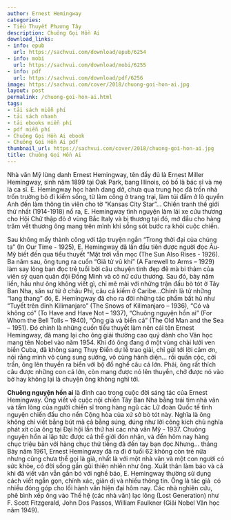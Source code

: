 ```yaml
---
author: Ernest Hemingway
categories:
- Tiểu Thuyết Phương Tây
description: Chuông Gọi Hồn Ai
download_links:
- info: epub
  url: https://sachvui.com/download/epub/6254
- info: mobi
  url: https://sachvui.com/download/mobi/6255
- info: pdf
  url: https://sachvui.com/download/pdf/6256
image: https://sachvui.com/cover/2018/chuong-goi-hon-ai.jpg
layout: post
permalink: /chuong-goi-hon-ai.html
tags:
- tải sách miễn phí
- tải sách nhanh
- tải ebooks miễn phí
- pdf miễn phí
- Chuông Gọi Hồn Ai ebook
- Chuông Gọi Hồn Ai pdf
thumbnail_url: https://sachvui.com/cover/2018/chuong-goi-hon-ai.jpg
title: Chuông Gọi Hồn Ai
---
```


 <div class="item-desc text-justify"> <p>Nhà văn Mỹ lừng danh Ernest Hemingway, tên đầy đủ là Ernest Miller Hemingway, sinh năm 1899 tại Oak Park, bang Illinois, có bố là bác sĩ và mẹ là ca sĩ. E. Hemingway học hành dang dở, chưa qua trung học đã trốn nhà trốn trường bỏ đi kiếm sống, từ làm công ở trang trại, làm túi đấm ở lò quyền Anh đến làm thông tín viên cho tờ “Kansas City Star”… Chiến tranh thế giới thứ nhất (1914-1918) nổ ra, E. Hemingway tình nguyện làm lái xe cứu thương cho Hội Chữ thập đỏ ở vùng Bắc Italy và bị thương tại đó, mở đầu cho hàng trăm vết thương ông mang trên mình khi sống sót bước ra khỏi cuộc chiến.</p><p>Sau không mấy thành công với tập truyện ngắn “Trong thời đại của chúng ta” (In Our Time - 1925), E. Hemingway đã lần đầu tiên được người đọc Âu-Mỹ biết đến qua tiểu thuyết “Mặt trời vẫn mọc (The Sun Also Rises - 1926). Ba năm sau, ông tung ra cuốn “Giã từ vũ khí” (A Farewell to Arms – 1929) làm say lòng bạn đọc trẻ tuổi bởi câu chuyện tình đẹp đẽ mà bi thảm của viên sỹ quan quân đội Đồng Minh và cô nữ cứu thương. Sau đó, bảy năm liền, hầu như ông không viết gì, chỉ mê mải với những trận đấu bò tót ở Tây Ban Nha, săn sư tử ở châu Phi, câu cá kiếm ở Caribe…Chính là từ những “lang thang” đó, E. Hemingway đã cho ra đời những tác phẩm bất hủ như “Tuyết trên đỉnh Kilimanjaro” (The Snows of Kilimanjaro – 1936), “Có và không có” (To Have and Have Not – 1937), “Chuông nguyện hồn ai” (For Whom the Bell Tolls – 1940), “Ông già và biển cả” (The Old Man and the Sea – 1951). Đó chính là những cuốn tiểu thuyết làm nên cái tên Ernest Hemingway, đã mang lại cho ông giải thưởng cao quý dành cho Văn học mang tên Nobel vào năm 1954. Khi đó ông đang ở một vùng chài lưới ven biển Cuba, đã không sang Thụy Điển dự lễ trao giải, chỉ gửi tới lời cảm ơn, nói rằng mình vô cùng sung sướng, vô cùng hãnh diện… rồi quần cộc, cởi trần, ông lên thuyền ra biển với bộ đồ nghề câu cá lớn. Phải, ông rất thích câu được những con cá lớn, còn mang được nó lên thuyền, chở được nó vào bờ hay không lại là chuyện ông không nghĩ tới.</p><p><strong>Chuông nguyện hồn ai</strong> là đỉnh cao trong cuộc đời sáng tác của Ernest Hemingway. Ông viết về cuộc nội chiến Tây Ban Nha bằng trái tim nhà văn và tấm lòng của người chiến sĩ trong hàng ngũ các Lữ đoàn Quốc tế tình nguyện chiến đấu cho nền Cộng hòa của xứ sở bò tót này. Nghĩa là ông không chỉ viết bằng bút mà cả bằng súng, đúng như lời công kích chủ nghĩa phát xít của ông tại Đại hội lần thứ hai các nhà văn Mỹ - 1937. Chuông nguyện hồn ai lập tức được cả thế giới đón nhận, và đến hôm nay hàng chục triệu bản với hàng chục thứ tiếng đã đến tay bạn đọc.Nhưng… tháng Bảy năm 1961, Ernest Hemingway đã ra đi ở tuổi 62 không còn trẻ nữa nhưng cũng chưa thể gọi là già, nhất là với một nhà văn và một con người có sức khỏe, có đời sống gần gũi thiên nhiên như ông. Xuất thân làm báo và cả khi đã viết văn vẫn gắn bó với nghề báo, E. Hemingway thường sử dụng cách viết ngắn gọn, chính xác, giản dị và nhiều thông tin. Ông là tác giả  có nhiều đóng góp cho lối hành văn hiện đại hôm nay. Các nhà nghiên cứu, phê bình xếp ông vào Thế hệ (các nhà văn) lạc lõng (Lost Generation) như F. Scott Fitzgerald, John Dos Passos, William Faulkner (Giải Nobel Văn học năm 1949).</p> </div>